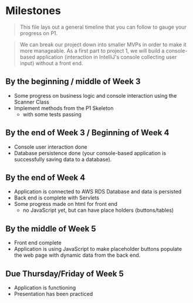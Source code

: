 # Milestones
> This file lays out a general timeline that you can follow to gauge your progress on P1.

> We can break our project down into smaller MVPs in order to make it more manageable.
> As a first part to project 1, we will build a console-based application (interaction in IntelliJ's console collecting user input) without a front end.

## By the beginning / middle of Week 3
- Some progress on business logic and console interaction using the Scanner Class
- Implement methods from the P1 Skeleton
    - with some tests passing

## By the end of Week 3 / Beginning of Week 4
- Console user interaction done
- Database persistence done (your console-based application is successfully saving data to a database).

## By the end of Week 4
- Application is connected to AWS RDS Database and data is persisted
- Back end is complete with Servlets
- Some progress made on html for front end
    - no JavaScript yet, but can have place holders (buttons/tables)

## By the middle of Week 5
- Front end complete
- Application is using JavaScript to make placeholder buttons populate the web page with dynamic data from the back end.

## Due Thursday/Friday of Week 5
- Application is functioning
- Presentation has been practiced
